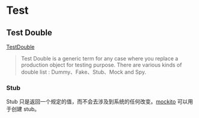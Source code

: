 # Test

## Test Double

[TestDouble](https://martinfowler.com/bliki/TestDouble.html)

> Test Double is a generic term for any case where you replace a production object for testing purpose. There are various kinds of double list : Dummy、Fake、Stub、Mock and Spy.

### Stub

Stub 只是返回一个规定的值，而不会去涉及到系统的任何改变。[mockito](./mockito) 可以用于创建 stub。
